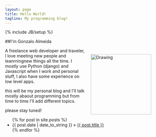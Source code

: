 ```yaml
---
layout: page
title: Hello World!
tagline: My programming blog!
---
```

{% include JB/setup %}

##I'm Gonzalo Almeida


<img src="{{ site.url }}/assets/images/gonzo.jpg" alt="Drawing" style="width: 200px; float: right; padding: 20px;"/>


A freelance web developer and traveler, I love meeting new people and leanrningnew things all the time.
I mostly use Python (django) and Javascript when I work and personal stuff, I also have some experience on low level apps.

this will be my personal blog and I'll talk mostly abaout programming but from time to time I'll
add different topics.

please stay tuned!


<ul class="posts">
  {% for post in site.posts %}
    <li><span>{{ post.date | date_to_string }}</span> &raquo; <a href="{{ BASE_PATH }}{{ post.url }}">{{ post.title }}</a></li>
  {% endfor %}
</ul>
